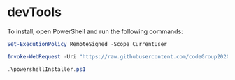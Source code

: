 # devTools

To install, open PowerShell and run the following commands:

```powershell
Set-ExecutionPolicy RemoteSigned -Scope CurrentUser
```

```powershell
Invoke-WebRequest -Uri "https://raw.githubusercontent.com/codeGroup2020/devTools/main/installers/powershellInstaller.ps1" -OutFile "powershellInstaller.ps1"
```

```powershell
.\powershellInstaller.ps1
```
